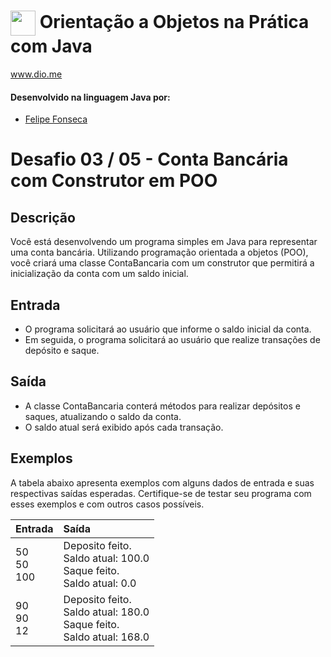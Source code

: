 # <img align="center" width="40px" src="https://hermes.digitalinnovation.one/assets/diome/logo-minimized.png"> Orientação a Objetos na Prática com Java
www.dio.me


#### Desenvolvido na linguagem Java por:
- [Felipe Fonseca](https://github.com/lipefnsc)
# Desafio 03 / 05 - Conta Bancária com Construtor em POO
## Descrição
Você está desenvolvendo um programa simples em Java para representar uma conta bancária. Utilizando programação orientada a objetos (POO), você criará uma classe ContaBancaria com um construtor que permitirá a inicialização da conta com um saldo inicial.
## Entrada


* O programa solicitará ao usuário que informe o saldo inicial da conta.
* Em seguida, o programa solicitará ao usuário que realize transações de depósito e saque.


## Saída

* A classe ContaBancaria conterá métodos para realizar depósitos e saques, atualizando o saldo da conta.
* O saldo atual será exibido após cada transação.


## Exemplos
A tabela abaixo apresenta exemplos com alguns dados de entrada e suas respectivas saídas esperadas. Certifique-se de testar seu programa com esses exemplos e com outros casos possíveis.
<table>
  <thead>
    <tr align="left">
      <th>Entrada</th>
      <th>Saída</th>
    </tr>
  </thead>
  <tbody align="left">
    <tr>
      <td>50<br>
           50<br>
           100<br>
      </td>
      <td>
Deposito feito.<br>
Saldo atual: 100.0<br>
Saque feito.<br>
Saldo atual: 0.0<br>        
      </td>
    </tr>
    <tr>
      <td>90<br>
90<br>
12<br>
      </td>
      <td>Deposito feito.<br>
Saldo atual: 180.0<br>
Saque feito.<br>
Saldo atual: 168.0<br>        
      </td>
    </tr>
  </tbody>
  <tfoot></tfoot>
</table>
